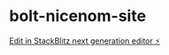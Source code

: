 # bolt-nicenom-site

[Edit in StackBlitz next generation editor ⚡️](https://stackblitz.com/~/github.com/udesh-kavinda/bolt-nicenom-site)